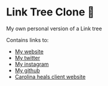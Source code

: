 # Link Tree Clone 🔗
 My own personal version of a Link tree

Contains links to: 
- [My website](https://jevonthompsonx.github.io/WebDevJev/)
- [My twitter](https://twitter.com/JevonThompson12)
- [My instagram](https://www.instagram.com/jevonxt/)
- [My github](https://github.com/JevonThompsonx?tab=repositories)
- [Carolina heals client website](https://www.carolinaheals.com)
